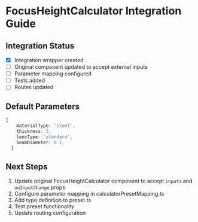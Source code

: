 # FocusHeightCalculator Integration Guide

## Integration Status
- [x] Integration wrapper created
- [ ] Original component updated to accept external inputs
- [ ] Parameter mapping configured
- [ ] Tests added
- [ ] Routes updated

## Default Parameters
```typescript
{
    materialType: 'steel',
    thickness: 3,
    lensType: 'standard',
    beamDiameter: 0.1,
  }
```

## Next Steps
1. Update original FocusHeightCalculator component to accept `inputs` and `onInputChange` props
2. Configure parameter mapping in calculatorPresetMapping.ts
3. Add type definition to preset.ts
4. Test preset functionality
5. Update routing configuration
